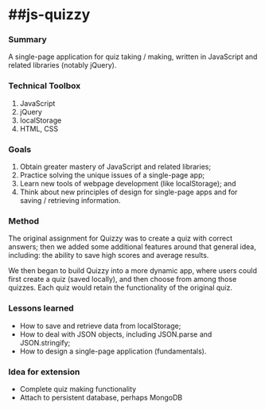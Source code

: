 ##js-quizzy
=========

### Summary
A single-page application for quiz taking / making, written in JavaScript and related libraries (notably jQuery).

### Technical Toolbox

1. JavaScript
2. jQuery
3. localStorage
4. HTML, CSS

### Goals

1. Obtain greater mastery of JavaScript and related libraries;
2. Practice solving the unique issues of a single-page app;
3. Learn new tools of webpage development (like localStorage); and 
4. Think about new principles of design for single-page apps and for saving / retrieving information.

### Method

The original assignment for Quizzy was to create a quiz with correct answers; then we added some additional features around that general idea, including: the ability to save high scores and average results.

We then began to build Quizzy into a more dynamic app, where users could first create a quiz (saved locally), and then choose from among those quizzes. Each quiz would retain the functionality of the original quiz.

### Lessons learned

* How to save and retrieve data from localStorage;
* How to deal with JSON objects, including JSON.parse and JSON.stringify; 
* How to design a single-page application (fundamentals).

### Idea for extension

* Complete quiz making functionality
* Attach to persistent database, perhaps MongoDB
